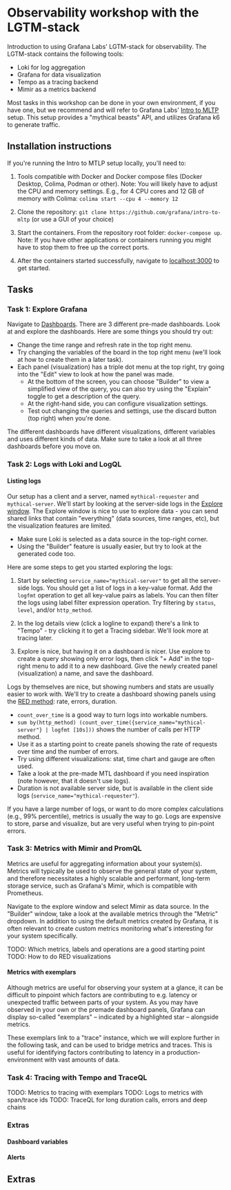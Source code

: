 # Observability workshop with the LGTM-stack

Introduction to using Grafana Labs' LGTM-stack for observability. The LGTM-stack contains the following tools:

* Loki for log aggregation
* Grafana for data visualization
* Tempo as a tracing backend
* Mimir as a metrics backend

Most tasks in this workshop can be done in your own environment, if you have one, but we recommend and will refer to Grafana Labs' [Intro to MLTP](https://github.com/grafana/intro-to-mltp/) setup. This setup provides a "mythical beasts" API, and utilizes Grafana k6 to generate traffic.

## Installation instructions

If you're running the Intro to MTLP setup locally, you'll need to:

1. Tools compatible with Docker and Docker compose files (Docker Desktop, Colima, Podman or other).
    Note: You will likely have to adjust the CPU and memory settings. E.g., for 4 CPU cores and 12 GB of memory with Colima: `colima start --cpu 4 --memory 12`

2. Clone the repository: `git clone https://github.com/grafana/intro-to-mltp` (or use a GUI of your choice)

3. Start the containers. From the repository root folder: `docker-compose up`. Note: If you have other applications or containers running you might have to stop them to free up the correct ports.

4. After the containers started successfully, navigate to [localhost:3000](http://localhost:3000/) to get started.

## Tasks

### Task 1: Explore Grafana

Navigate to [Dashboards](http://localhost:3000/dashboards). There are 3 different pre-made dashboards. Look at and explore the dashboards. Here are some things you should try out:

* Change the time range and refresh rate in the top right menu.
* Try changing the variables of the board in the top right menu (we'll look at how to create them in a later task).
* Each panel (visualization) has a triple dot menu at the top right, try going into the "Edit" view to look at how the panel was made.
    * At the bottom of the screen, you can choose "Builder" to view a simplified view of the query, you can also try using the "Explain" toggle to get a description of the query.
    * At the right-hand side, you can configure visualization settings.
    * Test out changing the queries and settings, use the discard button (top right) when you're done.

The different dashboards have different visualizations, different variables and uses different kinds of data. Make sure to take a look at all three dashboards before you move on.

### Task 2: Logs with Loki and LogQL

#### Listing logs

Our setup has a client and a server, named `mythical-requester` and `mythical-server`. We'll start by looking at the server-side logs in the [Explore window](http://localhost:3000/explore). The Explore window is nice to use to explore data - you can send shared links that contain "everything" (data sources, time ranges, etc), but the visualization features are limited.

* Make sure Loki is selected as a data source in the top-right corner.
* Using the "Builder" feature is usually easier, but try to look at the generated code too.

Here are some steps to get you started exploring the logs:

1. Start by selecting `service_name="mythical-server"` to get all the server-side logs. You should get a list of logs in a key-value format. Add the `logfmt` operation to get all key-value pairs as labels. You can then filter the logs using label filter expression operation. Try filtering by `status`, `level`, and/or `http_method`.

2. In the log details view (click a logline to expand) there's a link to "Tempo" - try clicking it to get a Tracing sidebar. We'll look more at tracing later.

3. Explore is nice, but having it on a dashboard is nicer. Use explore to create a query showing only error logs, then click "+ Add" in the top-right menu to add it to a new dashboard. Give the newly created panel (visualization) a name, and save the dashboard.

Logs by themselves are nice, but showing numbers and stats are usually easier to work with. We'll try to create a dashboard showing panels using the [RED method](https://grafana.com/blog/2018/08/02/the-red-method-how-to-instrument-your-services/): rate, errors, duration.

* `count_over_time` is a good way to turn logs into workable numbers.
* `sum by(http_method) (count_over_time({service_name="mythical-server"} | logfmt [10s]))` shows the number of calls per HTTP method.
* Use it as a starting point to create panels showing the rate of requests over time and the number of errors.
* Try using different visualizations: stat, time chart and gauge are often used.
* Take a look at the pre-made MTL dashboard if you need inspiration (note however, that it doesn't use logs).
* Duration is not available server side, but is available in the client side logs (`service_name="mythical-requester"`).

If you have a large number of logs, or want to do more complex calculations (e.g., 99% percentile), metrics is usually the way to go. Logs are expensive to store, parse and visualize, but are very useful when trying to pin-point errors.

### Task 3: Metrics with Mimir and PromQL

Metrics are useful for aggregating information about your system(s). Metrics will typically be used to observe the general state of your system, and therefore necessitates a highly scalable and performant, long-term storage service, such as Grafana's Mimir, which is compatible with Prometheus.

Navigate to the explore window and select Mimir as data source. In the "Builder" window, take a look at the available metrics through the "Metric" dropdown. In addition to using the default metrics created by Grafana, it is often relevant to create custom metrics monitoring what's interesting for your system specifically.


TODO: Which metrics, labels and operations are a good starting point
TODO: How to do RED visualizations

#### Metrics with exemplars
Although metrics are useful for observing your system at a glance, it can be difficult to pinpoint which factors are contributing to e.g. latency or unexpected traffic between parts of your system. As you may have observed in your own or the premade dashboard panels, Grafana can display so-called "exemplars" – indicated by a highlighted star – alongside metrics.

These exemplars link to a "trace" instance, which we will explore further in the following task, and can be used to bridge metrics and traces. This is useful for identifying factors contributing to latency in a production-environment with vast amounts of data. 

### Task 4: Tracing with Tempo and TraceQL

TODO: Metrics to tracing with exemplars
TODO: Logs to metrics with span/trace ids
TODO: TraceQL for long duration calls, errors and deep chains

### Extras

#### Dashboard variables
#### Alerts
####

## Extras



